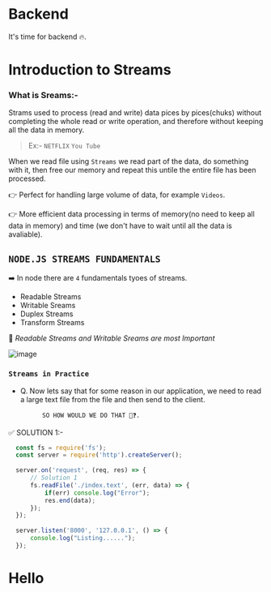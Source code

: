 # Backend
It's time for backend 🔥.


# Introduction to Streams
### What is Sreams:-
Strams used to process (read and write) data pices by pices(chuks) without completing the whole read or write operation, and therefore without keeping all the data in memory.
> Ex:- `NETFLIX` `You Tube`
> 
When we read file using `Streams` we read part of the data, do something with it, then free our memory and repeat this untile the entire file has been processed.

👉 Perfect for handling large volume of data, for example `Videos`.

👉 More efficient data processing in terms of memory(no need to keep all data in  memory) and time (we don't have to wait until all the data is avaliable).

## `NODE.JS STREAMS FUNDAMENTALS`

➡️ In node there are `4` fundamentals tyoes of streams.
- Readable Streams
- Writable Sreams
- Duplex  Streams
- Transform Streams
  
🔴 *Readable Streams and Writable Sreams are most Important*

![image](https://github.com/sudarsan2k5/Backend/assets/108286640/f5004e00-6a77-4f14-919b-d4a8ee0568f2)

### `Streams in Practice`

* Q. Now lets say that for some reason in our application, we need to read a large text file from the file and then send to the client.

            SO HOW WOULD WE DO THAT 🤔❓.

✅ SOLUTION 1:- 


  ```javascript
    const fs = require('fs');
    const server = require('http').createServer();
    
    server.on('request', (req, res) => {
        // Solution 1
        fs.readFile('./index.text', (err, data) => {
            if(err) console.log("Error");
            res.end(data);
        });
    });
    
    server.listen('8000', '127.0.0.1', () => {
        console.log("Listing......");
    });
```
#  Hello
